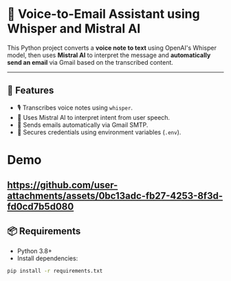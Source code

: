# 📨 Voice-to-Email Assistant using Whisper and Mistral AI

This Python project converts a **voice note to text** using OpenAI's Whisper model, then uses **Mistral AI** to interpret the message and **automatically send an email** via Gmail based on the transcribed content.

---

## 🔧 Features

- 🎙️ Transcribes voice notes using `whisper`.
- 🧠 Uses Mistral AI to interpret intent from user speech.
- 📧 Sends emails automatically via Gmail SMTP.
- 🔐 Secures credentials using environment variables (`.env`).

# Demo
https://github.com/user-attachments/assets/0bc13adc-fb27-4253-8f3d-fd0cd7b5d080
---

## 📦 Requirements

- Python 3.8+
- Install dependencies:

```bash
pip install -r requirements.txt
